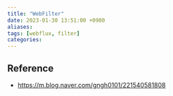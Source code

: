 ```yaml
---
title: "WebFilter"
date: 2023-01-30 13:51:00 +0900
aliases: 
tags: [webflux, filter]
categories: 
---
```


## Reference

- https://m.blog.naver.com/gngh0101/221540581808
